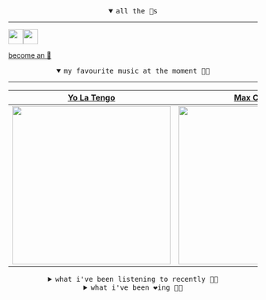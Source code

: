 <details open>

<summary align="center"><samp>all the 🥚s</samp></summary>
<hr />

<a href="https://github.com/pvinis"><img src="https://avatars.githubusercontent.com/u/100233?s=90&v=4" width="30" height="30" /><a href="https://github.com/maxPugh"><img src="https://avatars.githubusercontent.com/u/46350013?s=90&u=52a601eaa2d272b35477d096fe782ebf0a8a1f68&v=4" width="30" height="30" />

<samp><a href="https://github.com/bitttttten/bitttttten/stargazers">become an 🥚</a></samp>

</details>

<details open>

<summary align="center"><samp>my favourite music at the moment 🎵🎶</samp></summary>
<hr />

<!-- toc -->

| [Yo La Tengo](https://open.spotify.com/artist/5hAhrnb0Ch4ODwWu4tsbpi)                                                                                            | [Max Cooper](https://open.spotify.com/artist/0WSSKmoRbxqLf3MnXInQ2J)                                                                                             | [Animal Collective](https://open.spotify.com/artist/4kwxTgCKMipBKhSnEstNKj)                                                                                      | [MMOTHS](https://open.spotify.com/artist/0MLOZd8nYoXxHpOzDH0vXJ)                                                                                                 |
| ---------------------------------------------------------------------------------------------------------------------------------------------------------------- | ---------------------------------------------------------------------------------------------------------------------------------------------------------------- | ---------------------------------------------------------------------------------------------------------------------------------------------------------------- | ---------------------------------------------------------------------------------------------------------------------------------------------------------------- |
| [<img src="https://i.scdn.co/image/ab6761610000e5eb8af7f1c6b6c6a743910e4ae7" width="320" height="auto">](https://open.spotify.com/artist/5hAhrnb0Ch4ODwWu4tsbpi) | [<img src="https://i.scdn.co/image/ab6761610000e5ebbff356d82a6f1e19fed3dc8f" width="320" height="auto">](https://open.spotify.com/artist/0WSSKmoRbxqLf3MnXInQ2J) | [<img src="https://i.scdn.co/image/ab6761610000e5ebb6998f7a38a091049a329ab3" width="320" height="auto">](https://open.spotify.com/artist/4kwxTgCKMipBKhSnEstNKj) | [<img src="https://i.scdn.co/image/243e6ad5f1ed99d9c7bd5bfda7ace5698b7a3d7c" width="320" height="auto">](https://open.spotify.com/artist/0MLOZd8nYoXxHpOzDH0vXJ) |

<!-- tocstop -->

</details>

<details>

<summary align="center"><samp>what i've been listening to recently 🎵🎶</samp></summary>
<hr />

<!-- toc -->

| [Loch Raven<br />Animal Collective](https://open.spotify.com/track/2c72qfxXOJUlPoJimDcI20)                                                                      | [Read, Eat, Sleep<br />The Books](https://open.spotify.com/track/0vcIZdptFfPNYZSLCUDJ9j)                                                                        | [Shelia<br />Atlas Sound](https://open.spotify.com/track/33jDWSi3Dvb12xfojksReF)                                                                                | [Swing Lo Magellan<br />Dirty Projectors](https://open.spotify.com/track/0ZRmhs9YjaMmj5QGCw0lDe)                                                                |
| --------------------------------------------------------------------------------------------------------------------------------------------------------------- | --------------------------------------------------------------------------------------------------------------------------------------------------------------- | --------------------------------------------------------------------------------------------------------------------------------------------------------------- | --------------------------------------------------------------------------------------------------------------------------------------------------------------- |
| [<img src="https://i.scdn.co/image/ab6761610000e5ebb6998f7a38a091049a329ab3" width="320" height="auto">](https://open.spotify.com/track/2c72qfxXOJUlPoJimDcI20) | [<img src="https://i.scdn.co/image/86ac93d23eb05f7c1bfe8955bf7ee8b0feafeea3" width="320" height="auto">](https://open.spotify.com/track/0vcIZdptFfPNYZSLCUDJ9j) | [<img src="https://i.scdn.co/image/9d80d4a581a5051a6d4c118627b4a80a7ebb270e" width="320" height="auto">](https://open.spotify.com/track/33jDWSi3Dvb12xfojksReF) | [<img src="https://i.scdn.co/image/ab6761610000e5ebef25da450464164f5cd5158b" width="320" height="auto">](https://open.spotify.com/track/0ZRmhs9YjaMmj5QGCw0lDe) |

<!-- tocstop -->

</details>

<details>

<summary align="center"><samp>what i've been ❤️ing 🎵🎶</samp></summary>
<hr />

<!-- toc -->

| [Ascent<br />Max Cooper](https://open.spotify.com/album/5JuO2GgzgGLrF1Kz0l82Qk)                                                                                 | [my blood is your blood<br />Kevin Atwater](https://open.spotify.com/album/49S6LLg66JdeUSLkx1gSTY)                                                              | [Sais<br />Floating Points](https://open.spotify.com/album/3OwECAJvSnWASzC4HZpvHL)                                                                              | [Song for an Unborn Sun<br />Midwife](https://open.spotify.com/album/5RQRwaL260xB7XNuVdyzyC)                                                                    |
| --------------------------------------------------------------------------------------------------------------------------------------------------------------- | --------------------------------------------------------------------------------------------------------------------------------------------------------------- | --------------------------------------------------------------------------------------------------------------------------------------------------------------- | --------------------------------------------------------------------------------------------------------------------------------------------------------------- |
| [<img src="https://i.scdn.co/image/ab67616d0000b273f371510a6eab72b1fd7033bf" width="320" height="auto">](https://open.spotify.com/album/5JuO2GgzgGLrF1Kz0l82Qk) | [<img src="https://i.scdn.co/image/ab67616d0000b273a387536f6ec89586f0507d81" width="320" height="auto">](https://open.spotify.com/album/49S6LLg66JdeUSLkx1gSTY) | [<img src="https://i.scdn.co/image/ab67616d0000b27376d23bfbbb834996518d2771" width="320" height="auto">](https://open.spotify.com/album/3OwECAJvSnWASzC4HZpvHL) | [<img src="https://i.scdn.co/image/ab67616d0000b273de8c6cbe2380ea179ea8e3b5" width="320" height="auto">](https://open.spotify.com/album/5RQRwaL260xB7XNuVdyzyC) |

<!-- tocstop -->

</details>
